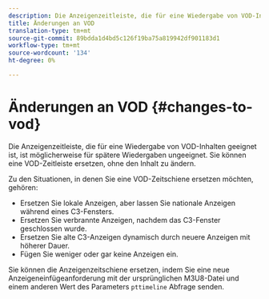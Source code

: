 ```yaml
---
description: Die Anzeigenzeitleiste, die für eine Wiedergabe von VOD-Inhalten geeignet ist, ist möglicherweise für spätere Wiedergaben ungeeignet. Sie können eine VOD-Zeitleiste ersetzen, ohne den Inhalt zu ändern.
title: Änderungen an VOD
translation-type: tm+mt
source-git-commit: 89bdda1d4bd5c126f19ba75a819942df901183d1
workflow-type: tm+mt
source-wordcount: '134'
ht-degree: 0%

---
```



# Änderungen an VOD {#changes-to-vod}

Die Anzeigenzeitleiste, die für eine Wiedergabe von VOD-Inhalten geeignet ist, ist möglicherweise für spätere Wiedergaben ungeeignet. Sie können eine VOD-Zeitleiste ersetzen, ohne den Inhalt zu ändern.

Zu den Situationen, in denen Sie eine VOD-Zeitschiene ersetzen möchten, gehören:

* Ersetzen Sie lokale Anzeigen, aber lassen Sie nationale Anzeigen während eines C3-Fensters.
* Ersetzen Sie verbrannte Anzeigen, nachdem das C3-Fenster geschlossen wurde.
* Ersetzen Sie alte C3-Anzeigen dynamisch durch neuere Anzeigen mit höherer Dauer.
* Fügen Sie weniger oder gar keine Anzeigen ein.

Sie können die Anzeigenzeitschiene ersetzen, indem Sie eine neue Anzeigeneinfügeanforderung mit der ursprünglichen M3U8-Datei und einem anderen Wert des Parameters `pttimeline` Abfrage senden.